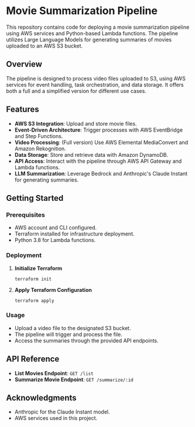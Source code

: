 # Movie Summarization Pipeline

This repository contains code for deploying a movie summarization pipeline using AWS services and Python-based Lambda functions. The pipeline utilizes Large Language Models for generating summaries of movies uploaded to an AWS S3 bucket.

## Overview

The pipeline is designed to process video files uploaded to S3, using AWS services for event handling, task orchestration, and data storage. It offers both a full and a simplified version for different use cases.

## Features

- **AWS S3 Integration**: Upload and store movie files.
- **Event-Driven Architecture**: Trigger processes with AWS EventBridge and Step Functions.
- **Video Processing**: (Full version) Use AWS Elemental MediaConvert and Amazon Rekognition.
- **Data Storage**: Store and retrieve data with Amazon DynamoDB.
- **API Access**: Interact with the pipeline through AWS API Gateway and Lambda functions.
- **LLM Summarization**: Leverage Bedrock and Anthropic's Claude Instant for generating summaries.

## Getting Started

### Prerequisites

- AWS account and CLI configured.
- Terraform installed for infrastructure deployment.
- Python 3.8 for Lambda functions.

### Deployment

1. **Initialize Terraform**
   ```
   terraform init
   ```
2. **Apply Terraform Configuration**
   ```
   terraform apply
   ```

### Usage

- Upload a video file to the designated S3 bucket.
- The pipeline will trigger and process the file.
- Access the summaries through the provided API endpoints.

## API Reference

- **List Movies Endpoint**: `GET /list`
- **Summarize Movie Endpoint**: `GET /summarize/:id`

## Acknowledgments

- Anthropic for the Claude Instant model.
- AWS services used in this project.
